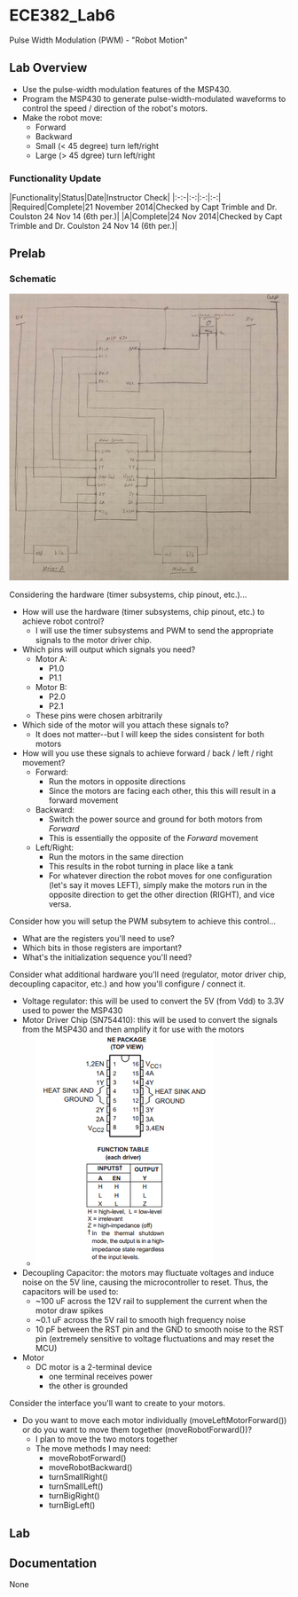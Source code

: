 ECE382_Lab6
===========
Pulse Width Modulation (PWM) - "Robot Motion"

## Lab Overview
* Use the pulse-width modulation features of the MSP430. 
* Program the MSP430 to generate pulse-width-modulated waveforms to control the speed / direction of the robot's motors. 
* Make the robot move:
  * Forward
  * Backward 
  * Small (< 45 degree) turn left/right
  * Large (> 45 dgree) turn left/right

### Functionality Update
|Functionality|Status|Date|Instructor Check|
|:-:-|:-:|:-:|:-:|
|Required|Complete|21 November 2014|Checked by Capt Trimble and Dr. Coulston 24 Nov 14 (6th per.)|
|A|Complete|24 Nov 2014|Checked by Capt Trimble and Dr. Coulston 24 Nov 14 (6th per.)|

## Prelab

### Schematic
![alt test](https://github.com/sabinpark/ECE382_Lab6/blob/master/images/overall_schematic.jpg "overall schematic")

Considering the hardware (timer subsystems, chip pinout, etc.)...
* How will use the hardware (timer subsystems, chip pinout, etc.) to achieve robot control?
  * I will use the timer subsystems and PWM to send the appropriate signals to the motor driver chip. 
* Which pins will output which signals you need? 
  * Motor A:
    * P1.0
    * P1.1
  * Motor B:
    * P2.0
    * P2.1
  * These pins were chosen arbitrarily
* Which side of the motor will you attach these signals to? 
  * It does not matter--but I will keep the sides consistent for both motors
* How will you use these signals to achieve forward / back / left / right movement?
  * Forward:
    * Run the motors in opposite directions
    * Since the motors are facing each other, this this will result in a forward movement
  * Backward:
    * Switch the power source and ground for both motors from *Forward*
    * This is essentially the opposite of the *Forward* movement
  * Left/Right:
    * Run the motors in the same direction
    * This results in the robot turning in place like a tank
    * For whatever direction the robot moves for one configuration (let's say it moves LEFT), simply make the motors run in the opposite direction to get the other direction (RIGHT), and vice versa.

Consider how you will setup the PWM subsytem to achieve this control...
* What are the registers you'll need to use? 
* Which bits in those registers are important?
* What's the initialization sequence you'll need?

Consider what additional hardware you'll need (regulator, motor driver chip, decoupling capacitor, etc.) and how you'll configure / connect it.
  * Voltage regulator: this will be used to convert the 5V (from Vdd) to 3.3V used to power the MSP430
  * Motor Driver Chip (SN754410): this will be used to convert the signals from the MSP430 and then amplify it for use with the motors
    * ![alt test](https://github.com/sabinpark/ECE382_Lab6/blob/master/images/motor_driver_schematic.PNG "motor driver chip")
  * Decoupling Capacitor: the motors may fluctuate voltages and induce noise on the 5V line, causing the microcontroller to reset. Thus, the capacitors will be used to:
    * ~100 uF across the 12V rail to supplement the current when the motor draw spikes
    * ~0.1 uF across the 5V rail to smooth high frequency noise
    * 10 pF between the RST pin and the GND to smooth noise to the RST pin (extremely sensitive to voltage fluctuations and may reset the MCU)
  * Motor
    * DC motor is a 2-terminal device
      * one terminal receives power
      * the other is grounded

Consider the interface you'll want to create to your motors. 
* Do you want to move each motor individually (moveLeftMotorForward()) or do you want to move them together (moveRobotForward())?
  * I plan to move the two motors together
  * The move methods I may need:
    * moveRobotForward()
    * moveRobotBackward()
    * turnSmallRight()
    * turnSmallLeft()
    * turnBigRight()
    * turnBigLeft()

## Lab

## Documentation
None
